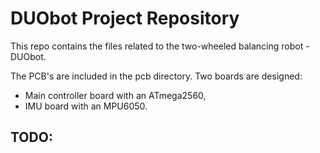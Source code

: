 DUObot Project Repository
=========================

This repo contains the files related to the two-wheeled balancing robot - 
DUObot.

The PCB's are included in the pcb directory. Two boards are designed: 
- Main controller board with an ATmega2560,
- IMU board with an MPU6050.


TODO:
-----

